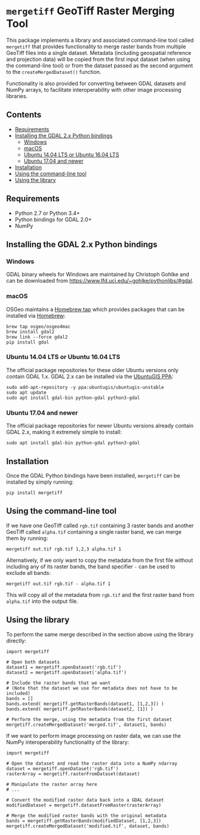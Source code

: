 `mergetiff` GeoTiff Raster Merging Tool
=======================================

This package implements a library and associated command-line tool called `mergetiff` that provides functionality to merge raster bands from multiple GeoTiff files into a single dataset. Metadata (including geospatial reference and projection data) will be copied from the first input dataset (when using the command-line tool) or from the dataset passed as the second argument to the `createMergedDataset()` function.

Functionality is also provided for converting between GDAL datasets and NumPy arrays, to facilitate interoperability with other image processing libraries.


Contents
--------

- [Requirements](#requirements)
- [Installing the GDAL 2.x Python bindings](#installing-the-gdal-2x-python-bindings)
  - [Windows](#windows)
  - [macOS](#macos)
  - [Ubuntu 14.04 LTS or Ubuntu 16.04 LTS](#ubuntu-1404-lts-or-ubuntu-1604-lts)
  - [Ubuntu 17.04 and newer](#ubuntu-1704-and-newer)
- [Installation](#installation)
- [Using the command-line tool](#using-the-command-line-tool)
- [Using the library](#using-the-library)


Requirements
------------

- Python 2.7 or Python 3.4+
- Python bindings for GDAL 2.0+
- NumPy


Installing the GDAL 2.x Python bindings
---------------------------------------


### Windows

GDAL binary wheels for Windows are maintained by Christoph Gohlke and can be downloaded from <https://www.lfd.uci.edu/~gohlke/pythonlibs/#gdal>.


### macOS

OSGeo maintains a [Homebrew tap](https://github.com/OSGeo/homebrew-osgeo4mac) which provides packages that can be installed via [Homebrew](https://brew.sh/):

```
brew tap osgeo/osgeo4mac
brew install gdal2
brew link --force gdal2
pip install gdal
```


### Ubuntu 14.04 LTS or Ubuntu 16.04 LTS

The official package repositories for these older Ubuntu versions only contain GDAL 1.x. GDAL 2.x can be installed via the [UbuntuGIS PPA](https://launchpad.net/~ubuntugis/+archive/ubuntu/ppa):

```
sudo add-apt-repository -y ppa:ubuntugis/ubuntugis-unstable
sudo apt update 
sudo apt install gdal-bin python-gdal python3-gdal
```


### Ubuntu 17.04 and newer

The official package repositories for newer Ubuntu versions already contain GDAL 2.x, making it extremely simple to install:

```
sudo apt install gdal-bin python-gdal python3-gdal
```


Installation
------------

Once the GDAL Python bindings have been installed, `mergetiff` can be installed by simply running:

```
pip install mergetiff
```


Using the command-line tool
---------------------------

If we have one GeoTiff called `rgb.tif` containing 3 raster bands and another GeoTiff called `alpha.tif` containing a single raster band, we can merge them by running: 

```
mergetiff out.tif rgb.tif 1,2,3 alpha.tif 1
```

Alternatively, if we only want to copy the metadata from the first file without including any of its raster bands, the band specifier `-` can be used to exclude all bands:

```
mergetiff out.tif rgb.tif - alpha.tif 1
```

This will copy all of the metadata from `rgb.tif` and the first raster band from `alpha.tif` into the output file.


Using the library
-----------------

To perform the same merge described in the section above using the library directly:

```
import mergetiff

# Open both datasets
dataset1 = mergetiff.openDataset('rgb.tif')
dataset2 = mergetiff.openDataset('alpha.tif')

# Include the raster bands that we want
# (Note that the dataset we use for metadata does not have to be included)
bands = []
bands.extend( mergetiff.getRasterBands(dataset1, [1,2,3]) )
bands.extend( mergetiff.getRasterBands(dataset2, [1]) )

# Perform the merge, using the metadata from the first dataset
mergetiff.createMergedDataset('merged.tif', dataset1, bands)
```

If we want to perform image processing on raster data, we can use the NumPy interoperability functionality of the library:

```
import mergetiff

# Open the dataset and read the raster data into a NumPy ndarray
dataset = mergetiff.openDataset('rgb.tif')
rasterArray = mergetiff.rasterFromDataset(dataset)

# Manipulate the raster array here
# ...

# Convert the modified raster data back into a GDAL dataset
modifiedDataset = mergetiff.datasetFromRaster(rasterArray)

# Merge the modified raster bands with the original metadata
bands = mergetiff.getRasterBands(modifiedDataset, [1,2,3])
mergetiff.createMergedDataset('modified.tif', dataset, bands)
```
